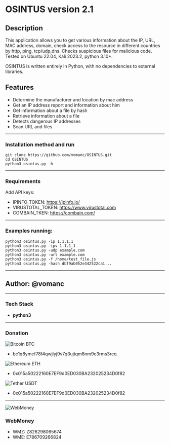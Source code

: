 # OSINTUS version 2.1
## Description
This application allows you to get various information about the IP, URL, MAC address, domain, check access to the 
resource in different countries by http, ping, tcp/udp,dns. Checks suspicious files for malicious code.
Tested on Ubuntu 22.04, Kali 2023.2, python 3.10+.

OSINTUS is written entirely in Python, with no dependencies to external libraries.

## Features
* Determine the manufacturer and location by mac address
* Get an IP address report and information about him
* Get information about a file by hash
* Retrieve information about a file
* Detects dangerous IP addresses
* Scan URL and files
___
### Installation method and run
    git clone https://github.com/vomanc/OSINTUS.git
    cd OSINTUS
    python3 osintus.py -h
___
### Requirements
Add API keys:
* IPINFO_TOKEN: https://ipinfo.io/
* VIRUSTOTAL_TOKEN: https://www.virustotal.com
* COMBAIN_TKEN: https://combain.com/
___
### Examples running:
	python3 osintus.py -ip 1.1.1.1
	python3 osintus.py -ipv 1.1.1.1
	python3 osintus.py -udp example.com
	python3 osintus.py -url example.com
	python3 osintus.py -f /home/test_file.js
    python3 osintus.py -hash dbf9ab052e342522ca1...
___
## Author: @vomanc
___
### Tech Stack

* __python3__
___
### Donation
![Bitcoin](https://www.blockchain.com/explorer/_next/static/media/bitcoin.df7c9480.svg) BTC
* bc1q8ymcf78f4qwjlyj9v7q3ujtqm8nm9e3rms3rcq

![Ethereum](https://www.blockchain.com/explorer/_next/static/media/ethereum.57ab686e.svg) ETH
* 0x015a50222160E7EF9d0ED030BA232025234D0f82

![Tether](https://www.blockchain.com/explorer/_next/static/media/usdt.dd7e4bef.svg) USDT
* 0x015a50222160E7EF9d0ED030BA232025234D0f82
---
![WebMoney](https://www.webmoney.ru/favicon-32x32.png)
### WebMoney
* WMZ: Z826298065674
* WME: E786709266824
